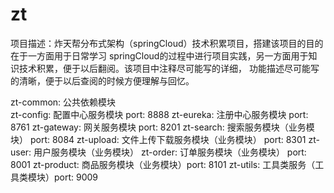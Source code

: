 # zt
项目描述：炸天帮分布式架构（springCloud）技术积累项目，搭建该项目的目的在于一方面用于日常学习
springCloud的过程中进行项目实践，另一方面用于知识技术积累，便于以后翻阅。该项目中注释尽可能写的详细，
功能描述尽可能写的清晰，便于以后查阅的时候方便理解与回忆。

zt-common: 公共依赖模块   
zt-config: 配置中心服务模块  port: 8888
zt-eureka: 注册中心服务模块 port: 8761
zt-gateway: 网关服务模块  port: 8201
zt-search: 搜索服务模块（业务模块） port: 8084
zt-upload: 文件上传下载服务模块（业务模块） port: 8301
zt-user: 用户服务模块（业务模块）
zt-order: 订单服务模块（业务模块） port: 8001
zt-product: 商品服务模块（业务模块）port: 8101
zt-utils: 工具类服务（工具类模块）port: 9009


